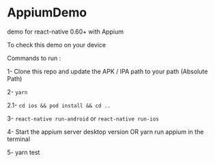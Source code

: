 # AppiumDemo
demo for react-native 0.60+ with Appium 


To check this demo on your device 

Commands to run : 

1- Clone this repo and update the APK / IPA path to your path (Absolute Path)

2- `yarn`

2.1- `cd ios && pod install && cd ..`

3- `react-native run-android` or `react-native run-ios`

4- Start the appium server desktop version OR yarn run appium in the terminal 

5- yarn test 
